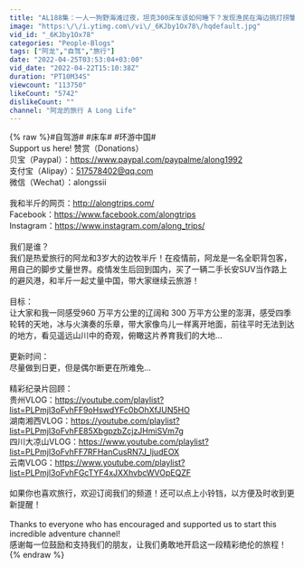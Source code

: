```yaml
---
title: "AL188集：一人一狗野海滩过夜，坦克300床车该如何睡下？发现渔民在海边挑灯捞蟹「Eng Sub」"
image: "https:\/\/i.ytimg.com\/vi\/_6KJby1Ox78\/hqdefault.jpg"
vid_id: "_6KJby1Ox78"
categories: "People-Blogs"
tags: ["阿龙","自驾","旅行"]
date: "2022-04-25T03:53:04+03:00"
vid_date: "2022-04-22T15:10:38Z"
duration: "PT10M34S"
viewcount: "113750"
likeCount: "5742"
dislikeCount: ""
channel: "阿龙的旅行 A Long Life"
---
```

{% raw %}#自驾游# #床车# #环游中国#<br />Support us here! 赞赏（Donations）<br />贝宝（Paypal）：<a rel="nofollow" target="blank" href="https://www.paypal.com/paypalme/along1992">https://www.paypal.com/paypalme/along1992</a><br />支付宝（Alipay）：517578402@qq.com<br />微信（Wechat）：alongssii<br /><br />我和半斤的网页：<a rel="nofollow" target="blank" href="http://alongtrips.com/">http://alongtrips.com/</a><br />Facebook：<a rel="nofollow" target="blank" href="https://www.facebook.com/alongtrips">https://www.facebook.com/alongtrips</a><br />Instagram：<a rel="nofollow" target="blank" href="https://www.instagram.com/along_trips/">https://www.instagram.com/along_trips/</a><br /><br />我们是谁？<br />我们是热爱旅行的阿龙和3岁大的边牧半斤！在疫情前，阿龙是一名全职背包客，用自己的脚步丈量世界。疫情发生后回到国内，买了一辆二手长安SUV当作路上的避风港，和半斤一起丈量中国，带大家继续云旅游！<br /><br />目标：<br />让大家和我一同感受960 万平方公里的辽阔和 300 万平方公里的澎湃，感受四季轮转的天地，冰与火演奏的乐章，带大家像鸟儿一样离开地面，前往平时无法到达的地方，看见遥远山川中的奇观，俯瞰这片养育我们的大地…<br /><br />更新时间：<br />尽量做到日更，但是偶尔断更在所难免…<br /><br />精彩纪录片回顾：<br />贵州VLOG：<a rel="nofollow" target="blank" href="https://youtube.com/playlist?list=PLPmjl3oFvhFF9oHswdYFc0bOhXfJUN5HO">https://youtube.com/playlist?list=PLPmjl3oFvhFF9oHswdYFc0bOhXfJUN5HO</a><br />湖南湘西VLOG：<a rel="nofollow" target="blank" href="https://youtube.com/playlist?list=PLPmjl3oFvhFE85XbgpzbZcjzJHmiSVm7g">https://youtube.com/playlist?list=PLPmjl3oFvhFE85XbgpzbZcjzJHmiSVm7g</a><br />四川大凉山VLOG：<a rel="nofollow" target="blank" href="https://www.youtube.com/playlist?list=PLPmjl3oFvhFF7RFHanCusRN7J_ljudEOX">https://www.youtube.com/playlist?list=PLPmjl3oFvhFF7RFHanCusRN7J_ljudEOX</a><br />云南VLOG：<a rel="nofollow" target="blank" href="https://www.youtube.com/playlist?list=PLPmjl3oFvhFGcTYF4xJXXhvbcWVOpEQZF">https://www.youtube.com/playlist?list=PLPmjl3oFvhFGcTYF4xJXXhvbcWVOpEQZF</a><br /><br />如果你也喜欢旅行，欢迎订阅我们的频道！还可以点上小铃铛，以方便及时收到更新提醒！<br /><br />Thanks to everyone who has encouraged and supported us to start this incredible adventure channel! <br />感谢每一位鼓励和支持我们的朋友，让我们勇敢地开启这一段精彩绝伦的旅程！{% endraw %}

